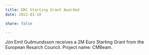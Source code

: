 ```yaml
---
title: ERC Starting Grant Awarded
date: 2022-01-10

share: false

---
```


Jón Emil Guðmundsson receives a 2M Euro Starting Grant from the European Resarch Council. Project name: CMBeam.

<!--more-->
